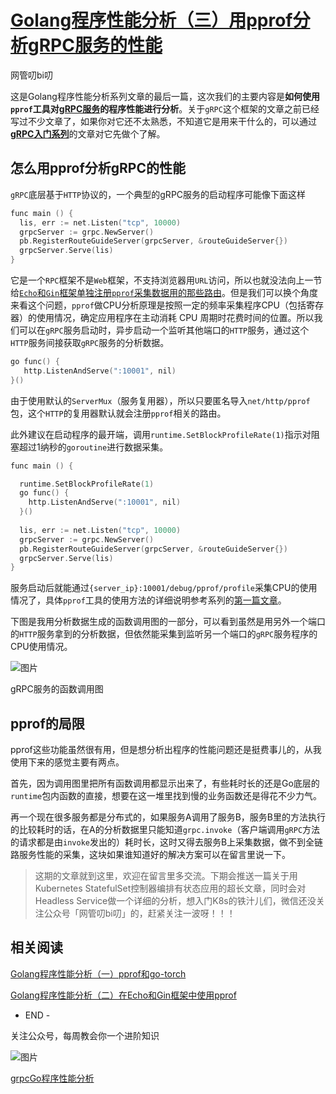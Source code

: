[Golang程序性能分析（三）用pprof分析gRPC服务的性能](https://mp.weixin.qq.com/s?__biz=MzUzNTY5MzU2MA==&mid=2247486669&idx=1&sn=2be1d2cb1b85c8d0f59a314cafb4637f#wechat_redirect)
==============================================================================================================================================================

网管叨bi叨

这是Golang程序性能分析系列文章的最后一篇，这次我们的主要内容是**如何使用`pprof`工具对[gRPC服务](https://mp.weixin.qq.com/s?__biz=MzUzNTY5MzU2MA==&mid=2247483894&idx=1&sn=9bad832154f63015096debcb7fcdca63&chksm=fa80d061cdf75977db9171ee6bbf4fac3919743c8700ebd49671a170a8ceb5f314e74f15b2fb&scene=21&cur_album_id=1576438069854027776#wechat_redirect)的程序性能进行分析**。关于`gRPC`这个框架的文章之前已经写过不少文章了，如果你对它还不太熟悉，不知道它是用来干什么的，可以通过[**gRPC入门系列**](https://mp.weixin.qq.com/s?__biz=MzUzNTY5MzU2MA==&mid=2247483889&idx=1&sn=141ab10eb58a3df89dba390fd5df0b1f&chksm=fa80d066cdf759705afbaf5b3a83df9783611665c3cb03d2a6605359e9ccdb70b836143f9fb7&scene=21&cur_album_id=1576438069854027776#wechat_redirect)的文章对它先做个了解。

怎么用pprof分析gRPC的性能
-----------------

`gRPC`底层基于`HTTP`协议的，一个典型的gRPC服务的启动程序可能像下面这样

```go
func main () {
  lis, err := net.Listen("tcp", 10000)
  grpcServer := grpc.NewServer()
  pb.RegisterRouteGuideServer(grpcServer, &routeGuideServer{})
  grpcServer.Serve(lis)
}
```

它是一个`RPC`框架不是`Web`框架，不支持浏览器用`URL`访问，所以也就没法向上一节给[`Echo`和`Gin`框架单独注册`pprof`采集数据用的那些路由](https://mp.weixin.qq.com/s?__biz=MzUzNTY5MzU2MA==&mid=2247486654&idx=1&sn=ea7171f58254dfecebc61cfbec7b64e5&chksm=fa80dd29cdf7543f97f90723e0470fbcb437f9a614a44c51ccf64e98f56e54711d713e204ab0&token=1150263485&lang=zh_CN&scene=21#wechat_redirect)。但是我们可以换个角度来看这个问题，`pprof`做CPU分析原理是按照一定的频率采集程序CPU（包括寄存器）的使用情况，确定应用程序在主动消耗 CPU 周期时花费时间的位置。所以我们可以在`gRPC`服务启动时，异步启动一个监听其他端口的`HTTP`服务，通过这个`HTTP`服务间接获取`gRPC`服务的分析数据。

```go
go func() {
   http.ListenAndServe(":10001", nil)
}()
```

由于使用默认的`ServerMux`（服务复用器），所以只要匿名导入`net/http/pprof`包，这个`HTTP`的复用器默认就会注册`pprof`相关的路由。

此外建议在启动程序的最开端，调用`runtime.SetBlockProfileRate(1)`指示对阻塞超过1纳秒的`goroutine`进行数据采集。

```go
func main () {

  runtime.SetBlockProfileRate(1)
  go func() {
    http.ListenAndServe(":10001", nil)
  }()
  
  lis, err := net.Listen("tcp", 10000)
  grpcServer := grpc.NewServer()
  pb.RegisterRouteGuideServer(grpcServer, &routeGuideServer{})
  grpcServer.Serve(lis)
}
```

服务启动后就能通过`{server_ip}:10001/debug/pprof/profile`采集CPU的使用情况了，具体`pprof`工具的使用方法的详细说明参考系列的[第一篇文章](https://mp.weixin.qq.com/s?__biz=MzUzNTY5MzU2MA==&mid=2247486618&idx=1&sn=bb5e76e011ba99ebc2ffb8f9d3c00b89&chksm=fa80dd0dcdf7541b641be90bdf39001a8ac417c418bb19b9ee7d9e493a0627cfe7d144bb2163&token=1150263485&lang=zh_CN&scene=21#wechat_redirect)。

下图是我用分析数据生成的函数调用图的一部分，可以看到虽然是用另外一个端口的`HTTP`服务拿到的分析数据，但依然能采集到监听另一个端口的`gRPC`服务程序的CPU使用情况。

![图片](https://mmbiz.qpic.cn/mmbiz_png/z4pQ0O5h0f4iaaTkrDicicucniapfr1IYvibPrmY9IQibkOqNdbDqRibpciaRjPNUwsSBzGG2kRNL1Z9oEhgTLSdXantVQ/640?wx_fmt=png)

gRPC服务的函数调用图

pprof的局限
--------

pprof这些功能虽然很有用，但是想分析出程序的性能问题还是挺费事儿的，从我使用下来的感觉主要有两点。

首先，因为调用图里把所有函数调用都显示出来了，有些耗时长的还是Go底层的`runtime`包内函数的直接，想要在这一堆里找到慢的业务函数还是得花不少力气。

再一个现在很多服务都是分布式的，如果服务A调用了服务B，服务B里的方法执行的比较耗时的话，在A的分析数据里只能知道`grpc.invoke`（客户端调用`gRPC`方法的请求都是由`invoke`发出的）耗时长，这时又得去服务B上采集数据，做不到全链路服务性能的采集，这块如果谁知道好的解决方案可以在留言里说一下。

> 这期的文章就到这里，欢迎在留言里多交流。下期会推送一篇关于用Kubernetes StatefulSet控制器编排有状态应用的超长文章，同时会对Headless Service做一个详细的分析，想入门K8s的铁汁儿们，微信还没关注公众号「网管叨bi叨」的，赶紧关注一波呀！！！

相关阅读
----

[Golang程序性能分析（一）pprof和go-torch](https://mp.weixin.qq.com/s?__biz=MzUzNTY5MzU2MA==&mid=2247486618&idx=1&sn=bb5e76e011ba99ebc2ffb8f9d3c00b89&chksm=fa80dd0dcdf7541b641be90bdf39001a8ac417c418bb19b9ee7d9e493a0627cfe7d144bb2163&token=1150263485&lang=zh_CN&scene=21#wechat_redirect)

[Golang程序性能分析（二）在Echo和Gin框架中使用pprof](https://mp.weixin.qq.com/s?__biz=MzUzNTY5MzU2MA==&mid=2247486654&idx=1&sn=ea7171f58254dfecebc61cfbec7b64e5&chksm=fa80dd29cdf7543f97f90723e0470fbcb437f9a614a44c51ccf64e98f56e54711d713e204ab0&token=1150263485&lang=zh_CN&scene=21#wechat_redirect)

- END -

关注公众号，每周教会你一个进阶知识

![图片](https://mmbiz.qpic.cn/mmbiz_png/z4pQ0O5h0f4icJbGAQ8RjXUUVdUZsGADuMBVWePgn7tfrWjjHyc6b8kXTQ7Sdkp0QQFFK4mel5tniczqooMna1CA/640?wx_fmt=png)

[grpc](javascript:void(0))[Go程序性能分析](javascript:void(0))
